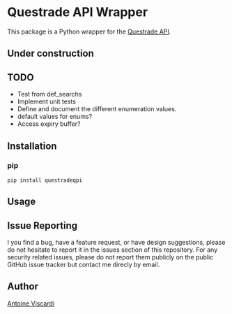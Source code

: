 # Questrade API Wrapper
This package is a Python wrapper for the [Questrade API][api].

## Under construction

## TODO
- Test from def_searchs
- Implement unit tests
- Define and document the different enumeration values.
- default values for enums?
- Access expiry buffer? 

## Installation
### pip
```
pip install questradeqpi
```

## Usage

## Issue Reporting
I you find a bug, have a feature request, or have design suggestions, please do not hesitate to report it in the issues section of this repository. For any security related issues, please do not report them publicly on the public GitHub issue tracker but contact me direcly by email.

## Author
[Antoine Viscardi][avis]

[api]: https://www.questrade.com/api/documentation/getting-started
[avis]: https://antoineviscardi.github.io